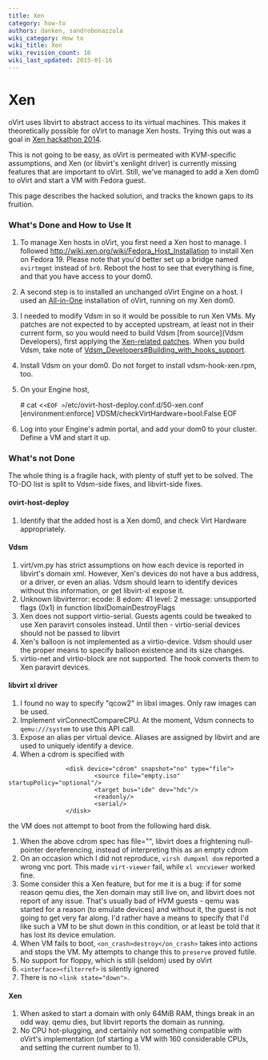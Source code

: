 ```yaml
---
title: Xen
category: how-to
authors: danken, sandrobonazzola
wiki_category: How to
wiki_title: Xen
wiki_revision_count: 16
wiki_last_updated: 2015-01-16
---
```


# Xen

oVirt uses libvirt to abstract access to its virtual machines. This makes it theoretically possible for oVirt to manage Xen hosts. Trying this out was a goal in [Xen hackathon 2014](http://wiki.xen.org/wiki/Hackathon/May2014#Libvirt_and_Xen_integration_.2F_co-operation).

This is not going to be easy, as oVirt is permeated with KVM-specific assumptions, and Xen (or libvirt's xenlight driver) is currently missing features that are important to oVirt. Still, we've managed to add a Xen dom0 to oVirt and start a VM with Fedora guest.

This page describes the hacked solution, and tracks the known gaps to its fruition.

### What's Done and How to Use It

1.  To manage Xen hosts in oVirt, you first need a Xen host to manage. I followed <http://wiki.xen.org/wiki/Fedora_Host_Installation> to install Xen on Fedora 19. Please note that you'd better set up a bridge named `ovirtmgmt` instead of `br0`. Reboot the host to see that everything is fine, and that you have access to your dom0.
2.  A second step is to installed an unchanged oVirt Engine on a host. I used an [All-in-One](http://www.ovirt.org/Feature/AllInOne) installation of oVirt, running on my Xen dom0.
3.  I needed to modify Vdsm in so it would be possible to run Xen VMs. My patches are not expected to by accepted upstream, at least not in their current form, so you would need to build Vdsm [from source](Vdsm Developers), first applying the [Xen-related patches](http://gerrit.ovirt.org/#/q/status:open+project:vdsm+branch:master+topic:xen,n,z). When you build Vdsm, take note of [Vdsm_Developers#Building_with_hooks_support](Vdsm_Developers#Building_with_hooks_support).
4.  Install Vdsm on your dom0. Do not forget to install vdsm-hook-xen.rpm, too.
5.  On your Engine host,

      # cat <`<EOF >`/etc/ovirt-host-deploy.conf.d/50-xen.conf 
      [environment:enforce]
      VDSM/checkVirtHardware=bool:False
      EOF

1.  Log into your Engine's admin portal, and add your dom0 to your cluster. Define a VM and start it up.

### What's not Done

The whole thing is a fragile hack, with plenty of stuff yet to be solved. The TO-DO list is split to Vdsm-side fixes, and libvirt-side fixes.

#### ovirt-host-deploy

1.  Identify that the added host is a Xen dom0, and check Virt Hardware appropriately.

#### Vdsm

1.  virt/vm.py has strict assumptions on how each device is reported in libvirt's domain xml. However, Xen's devices do not have a bus address, or a driver, or even an alias. Vdsm should learn to identify devices without this information, or get libvirt-xl expose it.
2.  Unknown libvirterror: ecode: 8 edom: 41 level: 2 message: unsupported flags (0x1) in function libxlDomainDestroyFlags
3.  Xen does not support virtio-serial. Guests agents could be tweaked to use Xen paravirt consoles instead. Until then - virtio-serial devices should not be passed to libvirt
4.  Xen's balloon is not implemented as a virtio-device. Vdsm should user the proper means to specify balloon existence and its size changes.
5.  virtio-net and virtio-block are not supported. The hook converts them to Xen paravirt devices.

#### libvirt xl driver

1.  I found no way to specify "qcow2" in libxl images. Only raw images can be used.
2.  Implement virConnectCompareCPU. At the moment, Vdsm connects to `qemu:///system` to use this API call.
3.  Expose an alias per virtual device. Aliases are assigned by libvirt and are used to uniquely identify a device.
4.  When a cdrom is specified with

<!-- -->

                    <disk device="cdrom" snapshot="no" type="file">
                            <source file="empty.iso" startupPolicy="optional"/>
                            <target bus="ide" dev="hdc"/>
                            <readonly/>
                            <serial/>
                    </disk>

the VM does not attempt to boot from the following hard disk.

1.  When the above cdrom spec has file="", libvirt does a frightening null-pointer dereferencing, instead of interpreting this as an empty cdrom
2.  On an occasion which I did not reproduce, `virsh dumpxml dom` reported a wrong vnc port. This made `virt-viewer` fail, while `xl vncviewer` worked fine.
3.  Some consider this a Xen feature, but for me it is a bug: if for some reason qemu dies, the Xen domain may still live on, and libvirt does not report of any issue. That's usually bad of HVM guests - qemu was started for a reason (to emulate devices) and without it, the guest is not going to get very far along. I'd rather have a means to specify that I'd like such a VM to be shut down in this condition, or at least be told that it has lost its device emulation.
4.  When VM fails to boot, `<on_crash>destroy</on_crash>` takes into actions and stops the VM. My attempts to change this to `preserve` proved futile.
5.  No support for floppy, which is still (seldom) used by oVirt
6.  `<interface><filterref>` is silently ignored
7.  There is no `<link state="down">`.

#### Xen

1.  When asked to start a domain with only 64MiB RAM, things break in an odd way. qemu dies, but libvirt reports the domain as running.
2.  No CPU hot-plugging, and certainly not something compatible with oVirt's implementation (of starting a VM with 160 considerable CPUs, and setting the current number to 1).
